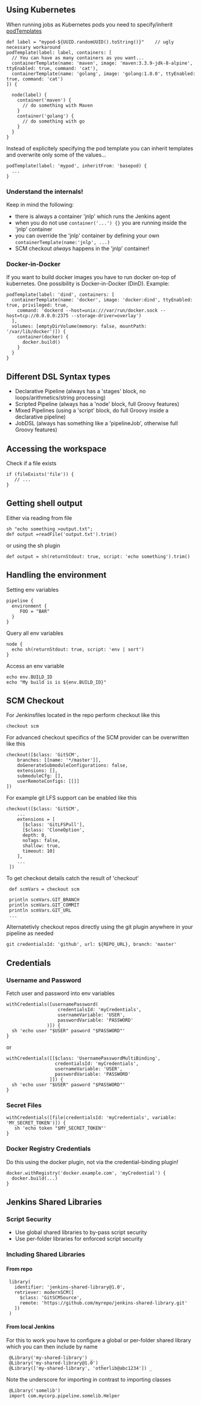 ## Using Kubernetes

When running jobs as Kubernetes pods you need to specify/inherit [podTemplates](https://github.com/jenkinsci/kubernetes-plugin)

    def label = "mypod-${UUID.randomUUID().toString()}"    // ugly necessary workaround
    podTemplate(label: label, containers: [
      // You can have as many containers as you want...
      containerTemplate(name: 'maven', image: 'maven:3.3.9-jdk-8-alpine', ttyEnabled: true, command: 'cat'),
      containerTemplate(name: 'golang', image: 'golang:1.8.0', ttyEnabled: true, command: 'cat')
    ]) {

      node(label) {
        container('maven') {
          // do something with Maven
        }
        container('golang') {
          // do something with go
        }
      }
    }

Instead of explicitely specifying the pod template you can inherit templates and overwrite only some of the
values...

    podTemplate(label: 'mypod', inheritFrom: 'basepod) {
      ...
    }

### Understand the internals!

Keep in mind the following:

- there is always a container 'jnlp' which runs the Jenkins agent
- when you do not use `container('...') {}` you are running inside the 'jnlp' container
- you can override the 'jnlp' container by defining your own `containerTemplate(name:'jnlp', ...)`
- SCM checkout *always* happens in the 'jnlp' container!

### Docker-in-Docker

If you want to build docker images you have to run docker on-top of kubernetes. One possibility is Docker-in-Docker (DinD). Example:

    podTemplate(label: 'dind', containers: [
      containerTemplate(name: 'docker', image: 'docker:dind', ttyEnabled: true, privileged: true,
        command: 'dockerd --host=unix:///var/run/docker.sock --host=tcp://0.0.0.0:2375 --storage-driver=overlay')
      ],
      volumes: [emptyDirVolume(memory: false, mountPath: '/var/lib/docker')]) {
        container(docker) {
          docker.build()
        }
      }
    }

## Different DSL Syntax types

- Declarative Pipeline (always has a 'stages' block, no loops/arithmetics/string processing)
- Scripted Pipeline (always has a 'node' block, full Groovy features)
- Mixed Pipelines (using a 'script' block, do full Groovy inside a declarative pipeline)
- JobDSL (always has something like a 'pipelineJob', otherwise full Groovy features) 

## Accessing the workspace

Check if a file exists

    if (fileExists('file')) {
       // ...
    }

## Getting shell output

Either via reading from file

    sh "echo something >output.txt";
    def output =readFile('output.txt').trim()

or using the sh plugin

    def output = sh(returnStdout: true, script: 'echo something').trim()

## Handling the environment

Setting env variables

    pipeline {
      environment {
         FOO = "BAR"
      }
    }

Query all env variables

    node {
      echo sh(returnStdout: true, script: 'env | sort')
    }

Access an env variable

    echo env.BUILD_ID
    echo "My build is is ${env.BUILD_ID}"

## SCM Checkout

For Jenkinsfiles located in the repo perform checkout like this

    checkout scm

For advanced checkout specifics of the SCM provider can be overwritten like this

    checkout([$class: 'GitSCM', 
        branches: [[name: '*/master']], 
        doGenerateSubmoduleConfigurations: false, 
        extensions: [], 
        submoduleCfg: [], 
        userRemoteConfigs: [[]]
    ])

For example git LFS support can be enabled like this

    checkout([$class: 'GitSCM', 
        ...
        extensions = [
          [$class: 'GitLFSPull'],
          [$class: 'CloneOption',
          depth: 0,
          noTags: false,
          shallow: true,
          timeout: 10]
        ],
        ...
     ])

To get checkout details catch the result of 'checkout'

     def scmVars = checkout scm
     
     println scmVars.GIT_BRANCH
     println scmVars.GIT_COMMIT
     println scmVars.GIT_URL
     ...

Alternatetivly checkout repos directly using the git plugin anywhere in your pipeline as needed

    git credentialsId: 'github', url: ${REPO_URL}, branch: 'master'

## Credentials

### Username and Password

Fetch user and password into env variables

    withCredentials([usernamePassword(
                       credentialsId: 'myCredentials',
                       usernameVariable: 'USER',
                       passwordVariable: 'PASSWORD'
                   )]) {
      sh 'echo user "$USER" pasword "$PASSWORD"'
    }
 
 or
 
    withCredentials([[$class: 'UsernamePasswordMultiBinding',
                      credentialsId: 'myCredentials', 
                      usernameVariable: 'USER', 
                      passwordVariable: 'PASSWORD'
                    ]]) {
      sh 'echo user "$USER" pasword "$PASSWORD"'
    }
    
### Secret Files

    withCredentials([file(credentialsId: 'myCredentials', variable: 'MY_SECRET_TOKEN')]) {
       sh 'echo token "$MY_SECRET_TOKEN"'
    }
    
### Docker Registry Credentials

Do this using the docker plugin, not via the credential-binding plugin!

    docker.withRegistry('docker.example.com', 'myCredential') {
      docker.build(...)
    }

## Jenkins Shared Libraries

### Script Security

- Use global shared libraries to by-pass script security
- Use per-folder libraries for enforced script security

### Including Shared Libraries

#### From repo

     library(
       identifier: 'jenkins-shared-library@1.0',
       retriever: modernSCM([
         $class: 'GitSCMSource',
         remote: 'https://github.com/myrepo/jenkins-shared-library.git'
       ])
     )

#### From local Jenkins

For this to work you have to configure a global or per-folder shared library which you can then include by name

     @Library('my-shared-library') _
     @Library('my-shared-library@1.0') _
     @Library(['my-shared-library', 'otherlib@abc1234']) _

Note the underscore for importing in contrast to importing classes

     @Library('somelib')
     import com.mycorp.pipeline.somelib.Helper

